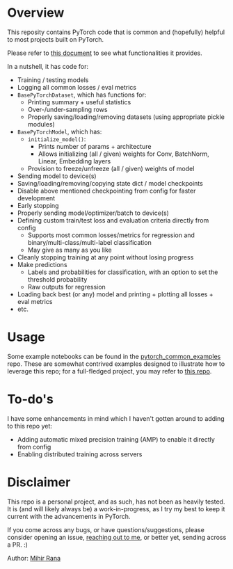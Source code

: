 # Overview

This reposity contains PyTorch code that is common and (hopefully) helpful to most projects built on PyTorch.

Please refer to [this document](https://docs.google.com/presentation/d/1mAa8TetcDcjckezrWywpA8XhUIyxnv5Wnr-mSchF8S0/edit?usp=sharing) to see what functionalities it provides.

In a nutshell, it has code for:
  - Training / testing models
  - Logging all common losses / eval metrics
  - `BasePyTorchDataset`, which has functions for:
    - Printing summary + useful statistics
    - Over-/under-sampling rows
    - Properly saving/loading/removing datasets (using appropriate pickle modules)
  - `BasePyTorchModel`, which has:
    - `initialize_model()`:
      - Prints number of params + architecture
      - Allows initializing (all / given) weights for Conv, BatchNorm, Linear, Embedding layers
    - Provision to freeze/unfreeze (all / given) weights of model
  - Sending model to device(s)
  - Saving/loading/removing/copying state dict / model checkpoints
  - Disable above mentioned checkpointing from config for faster development
  - Early stopping
  - Properly sending model/optimizer/batch to device(s)
  - Defining custom train/test loss and evaluation criteria directly from config
    - Supports most common losses/metrics for regression and binary/multi-class/multi-label classification
    - May give as many as you like
  - Cleanly stopping training at any point without losing progress
  - Make predictions
    - Labels and probabilities for classification, with an option to set the threshold probability
    - Raw outputs for regression
  - Loading back best (or any) model and printing + plotting all losses + eval metrics
  - etc.


# Usage
Some example notebooks can be found in the [pytorch_common_examples](https://gitlab.dev.tripadvisor.com/vrds/pytorch_common_examples) repo. These are somewhat contrived examples designed to illustrate how to leverage this repo; for a full-fledged project, you may refer to [this repo](https://gitlab.dev.tripadvisor.com/vrds/exp_predict_base_ticket/tree/initial/exp_predict_base_ticket).

# To-do's
I have some enhancements in mind which I haven't gotten around to adding to this repo yet:
  - Adding automatic mixed precision training (AMP) to enable it directly from config
  - Enabling distributed training across servers


# Disclaimer

This repo is a personal project, and as such, has not been as heavily tested. It is (and will likely always be) a work-in-progress, as I try my best to keep it current with the advancements in PyTorch.

If you come across any bugs, or have questions/suggestions, please consider opening an issue, [reaching out to me](mailto:ranamihir@gmail.com), or better yet, sending across a PR. :)

Author: [Mihir Rana](https://github.com/ranamihir)